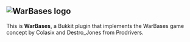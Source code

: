 ![WarBases logo](https://cdn.prodrivers.fr/file/prodrivers-park/images/warbases.png)
----------
This is **WarBases**, a Bukkit plugin that implements the WarBases game concept by Colasix and Destro_Jones from Prodrivers.